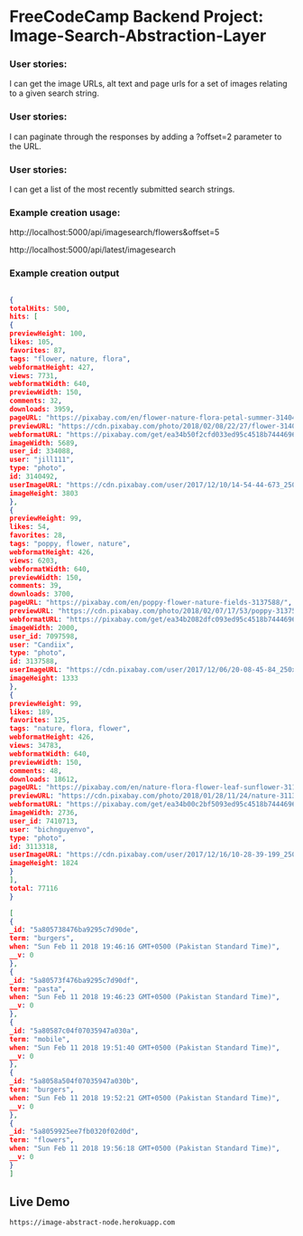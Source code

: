 # FreeCodeCamp Backend Project: Image-Search-Abstraction-Layer

### User stories:
 I can get the image URLs, alt text and page urls for a set of images relating to a given search string.

### User stories:
 I can paginate through the responses by adding a ?offset=2 parameter to the URL.

### User stories:
 I can get a list of the most recently submitted search strings.


### Example creation usage:
http://localhost:5000/api/imagesearch/flowers&offset=5


http://localhost:5000/api/latest/imagesearch


### Example creation output

```json

{
totalHits: 500,
hits: [
{
previewHeight: 100,
likes: 105,
favorites: 87,
tags: "flower, nature, flora",
webformatHeight: 427,
views: 7731,
webformatWidth: 640,
previewWidth: 150,
comments: 32,
downloads: 3959,
pageURL: "https://pixabay.com/en/flower-nature-flora-petal-summer-3140492/",
previewURL: "https://cdn.pixabay.com/photo/2018/02/08/22/27/flower-3140492_150.jpg",
webformatURL: "https://pixabay.com/get/ea34b50f2cfd033ed95c4518b7444696e374e1d404b014409df3c779aeeab2_640.jpg",
imageWidth: 5689,
user_id: 334088,
user: "jill111",
type: "photo",
id: 3140492,
userImageURL: "https://cdn.pixabay.com/user/2017/12/10/14-54-44-673_250x250.jpg",
imageHeight: 3803
},
{
previewHeight: 99,
likes: 54,
favorites: 28,
tags: "poppy, flower, nature",
webformatHeight: 426,
views: 6203,
webformatWidth: 640,
previewWidth: 150,
comments: 39,
downloads: 3700,
pageURL: "https://pixabay.com/en/poppy-flower-nature-fields-3137588/",
previewURL: "https://cdn.pixabay.com/photo/2018/02/07/17/53/poppy-3137588_150.jpg",
webformatURL: "https://pixabay.com/get/ea34b2082dfc093ed95c4518b7444696e374e1d404b014409df3c779aeeab2_640.jpg",
imageWidth: 2000,
user_id: 7097598,
user: "Candiix",
type: "photo",
id: 3137588,
userImageURL: "https://cdn.pixabay.com/user/2017/12/06/20-08-45-84_250x250.jpg",
imageHeight: 1333
},
{
previewHeight: 99,
likes: 189,
favorites: 125,
tags: "nature, flora, flower",
webformatHeight: 426,
views: 34783,
webformatWidth: 640,
previewWidth: 150,
comments: 48,
downloads: 18612,
pageURL: "https://pixabay.com/en/nature-flora-flower-leaf-sunflower-3113318/",
previewURL: "https://cdn.pixabay.com/photo/2018/01/28/11/24/nature-3113318_150.jpg",
webformatURL: "https://pixabay.com/get/ea34b00c2bf5093ed95c4518b7444696e374e1d404b014409df3c779aeeab2_640.jpg",
imageWidth: 2736,
user_id: 7410713,
user: "bichnguyenvo",
type: "photo",
id: 3113318,
userImageURL: "https://cdn.pixabay.com/user/2017/12/16/10-28-39-199_250x250.jpg",
imageHeight: 1824
}
],
total: 77116
}

```




```json
[
{
_id: "5a805738476ba9295c7d90de",
term: "burgers",
when: "Sun Feb 11 2018 19:46:16 GMT+0500 (Pakistan Standard Time)",
__v: 0
},
{
_id: "5a80573f476ba9295c7d90df",
term: "pasta",
when: "Sun Feb 11 2018 19:46:23 GMT+0500 (Pakistan Standard Time)",
__v: 0
},
{
_id: "5a80587c04f07035947a030a",
term: "mobile",
when: "Sun Feb 11 2018 19:51:40 GMT+0500 (Pakistan Standard Time)",
__v: 0
},
{
_id: "5a8058a504f07035947a030b",
term: "burgers",
when: "Sun Feb 11 2018 19:52:21 GMT+0500 (Pakistan Standard Time)",
__v: 0
},
{
_id: "5a8059925ee7fb0320f02d0d",
term: "flowers",
when: "Sun Feb 11 2018 19:56:18 GMT+0500 (Pakistan Standard Time)",
__v: 0
}
]

```


## Live Demo

```url
https://image-abstract-node.herokuapp.com
```

